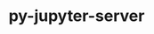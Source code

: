 ---
title: "py-jupyter-server"
layout: cache
categories: [package, develop-2024-12-29]
meta: {"versions": ["1.21.0", "2.14.2", "2.6.0"], "compilers": ["gcc@=11.1.0", "gcc@=11.4.0", "gcc@=9.4.0", "oneapi@=2024.2.1"], "oss": ["ubuntu20.04", "ubuntu22.04"], "platforms": ["linux"], "targets": ["neoverse_v2", "ppc64le", "x86_64_v3"], "stacks": ["data-vis-sdk", "e4s", "e4s-neoverse-v2", "e4s-oneapi", "e4s-power", "root"], "num_specs": 16, "num_specs_by_stack": {"e4s-power": 4, "root": 16, "data-vis-sdk": 1, "e4s-neoverse-v2": 2, "e4s": 4, "e4s-oneapi": 5}}
spec_details: [{"hash": "entuwdeexc6k4m6llvqcxhxjmghywtrk", "compiler": "gcc@=9.4.0", "versions": ["1.21.0"], "os": "ubuntu20.04", "platform": "linux", "target": "ppc64le", "variants": ["build_system=python_pip", "patches=0430f63", "~typescript"], "stacks": ["e4s-power", "root"], "size": "-", "tarball": "https://binaries.spack.io/develop-2024-12-29/build_cache/linux-ubuntu20.04-ppc64le/gcc-9.4.0/py-jupyter-server-1.21.0/linux-ubuntu20.04-ppc64le-gcc-9.4.0-py-jupyter-server-1.21.0-entuwdeexc6k4m6llvqcxhxjmghywtrk.spack"}, {"hash": "r3r4d4mbsn4guckmusutbz5ncp4xq5f2", "compiler": "gcc@=9.4.0", "versions": ["2.14.2"], "os": "ubuntu20.04", "platform": "linux", "target": "ppc64le", "variants": ["build_system=python_pip"], "stacks": ["e4s-power", "root"], "size": "-", "tarball": "https://binaries.spack.io/develop-2024-12-29/build_cache/linux-ubuntu20.04-ppc64le/gcc-9.4.0/py-jupyter-server-2.14.2/linux-ubuntu20.04-ppc64le-gcc-9.4.0-py-jupyter-server-2.14.2-r3r4d4mbsn4guckmusutbz5ncp4xq5f2.spack"}, {"hash": "g3ubympzvmfoc27zyhapt7vm5ltgilpg", "compiler": "gcc@=9.4.0", "versions": ["2.14.2"], "os": "ubuntu20.04", "platform": "linux", "target": "ppc64le", "variants": ["build_system=python_pip"], "stacks": ["e4s-power", "root"], "size": "-", "tarball": "https://binaries.spack.io/develop-2024-12-29/build_cache/linux-ubuntu20.04-ppc64le/gcc-9.4.0/py-jupyter-server-2.14.2/linux-ubuntu20.04-ppc64le-gcc-9.4.0-py-jupyter-server-2.14.2-g3ubympzvmfoc27zyhapt7vm5ltgilpg.spack"}, {"hash": "7qwlc7w5gvlvohvnmq7phyuyhe7vvxqq", "compiler": "gcc@=9.4.0", "versions": ["1.21.0"], "os": "ubuntu20.04", "platform": "linux", "target": "ppc64le", "variants": ["build_system=python_pip", "patches=0430f63", "~typescript"], "stacks": ["e4s-power", "root"], "size": "-", "tarball": "https://binaries.spack.io/develop-2024-12-29/build_cache/linux-ubuntu20.04-ppc64le/gcc-9.4.0/py-jupyter-server-1.21.0/linux-ubuntu20.04-ppc64le-gcc-9.4.0-py-jupyter-server-1.21.0-7qwlc7w5gvlvohvnmq7phyuyhe7vvxqq.spack"}, {"hash": "d5fkxe42f5lxjrtpmqd27hatasbftfsw", "compiler": "gcc@=11.1.0", "versions": ["2.14.2"], "os": "ubuntu20.04", "platform": "linux", "target": "x86_64_v3", "variants": ["build_system=python_pip"], "stacks": ["data-vis-sdk", "root"], "size": "-", "tarball": "https://binaries.spack.io/develop-2024-12-29/build_cache/linux-ubuntu20.04-x86_64_v3/gcc-11.1.0/py-jupyter-server-2.14.2/linux-ubuntu20.04-x86_64_v3-gcc-11.1.0-py-jupyter-server-2.14.2-d5fkxe42f5lxjrtpmqd27hatasbftfsw.spack"}, {"hash": "aflpxkkiieip6bvvmtqkk4nafa3fchll", "compiler": "gcc@=11.4.0", "versions": ["2.14.2"], "os": "ubuntu22.04", "platform": "linux", "target": "neoverse_v2", "variants": ["build_system=python_pip"], "stacks": ["root", "e4s-neoverse-v2"], "size": "-", "tarball": "https://binaries.spack.io/develop-2024-12-29/build_cache/linux-ubuntu22.04-neoverse_v2/gcc-11.4.0/py-jupyter-server-2.14.2/linux-ubuntu22.04-neoverse_v2-gcc-11.4.0-py-jupyter-server-2.14.2-aflpxkkiieip6bvvmtqkk4nafa3fchll.spack"}, {"hash": "uobcil2rhau2e5n5d3vyqzo3b4lnnidc", "compiler": "gcc@=11.4.0", "versions": ["2.14.2"], "os": "ubuntu22.04", "platform": "linux", "target": "neoverse_v2", "variants": ["build_system=python_pip"], "stacks": ["root", "e4s-neoverse-v2"], "size": "-", "tarball": "https://binaries.spack.io/develop-2024-12-29/build_cache/linux-ubuntu22.04-neoverse_v2/gcc-11.4.0/py-jupyter-server-2.14.2/linux-ubuntu22.04-neoverse_v2-gcc-11.4.0-py-jupyter-server-2.14.2-uobcil2rhau2e5n5d3vyqzo3b4lnnidc.spack"}, {"hash": "gjy52shtcw2npxe23axjzzjqdxsyune3", "compiler": "gcc@=11.4.0", "versions": ["2.14.2"], "os": "ubuntu22.04", "platform": "linux", "target": "x86_64_v3", "variants": ["build_system=python_pip"], "stacks": ["e4s", "root"], "size": "-", "tarball": "https://binaries.spack.io/develop-2024-12-29/build_cache/linux-ubuntu22.04-x86_64_v3/gcc-11.4.0/py-jupyter-server-2.14.2/linux-ubuntu22.04-x86_64_v3-gcc-11.4.0-py-jupyter-server-2.14.2-gjy52shtcw2npxe23axjzzjqdxsyune3.spack"}, {"hash": "fqxsx2wfz4pstcgkoumpypau7mxcguaw", "compiler": "gcc@=11.4.0", "versions": ["1.21.0"], "os": "ubuntu22.04", "platform": "linux", "target": "x86_64_v3", "variants": ["build_system=python_pip", "patches=0430f63", "~typescript"], "stacks": ["e4s", "root"], "size": "-", "tarball": "https://binaries.spack.io/develop-2024-12-29/build_cache/linux-ubuntu22.04-x86_64_v3/gcc-11.4.0/py-jupyter-server-1.21.0/linux-ubuntu22.04-x86_64_v3-gcc-11.4.0-py-jupyter-server-1.21.0-fqxsx2wfz4pstcgkoumpypau7mxcguaw.spack"}, {"hash": "le66fq5ae37xhuh77zxdssjqv46o32mi", "compiler": "gcc@=11.4.0", "versions": ["2.14.2"], "os": "ubuntu22.04", "platform": "linux", "target": "x86_64_v3", "variants": ["build_system=python_pip"], "stacks": ["e4s", "root"], "size": "-", "tarball": "https://binaries.spack.io/develop-2024-12-29/build_cache/linux-ubuntu22.04-x86_64_v3/gcc-11.4.0/py-jupyter-server-2.14.2/linux-ubuntu22.04-x86_64_v3-gcc-11.4.0-py-jupyter-server-2.14.2-le66fq5ae37xhuh77zxdssjqv46o32mi.spack"}, {"hash": "czfsdlpkkaqeny5iycoiehayad7xiwl5", "compiler": "gcc@=11.4.0", "versions": ["1.21.0"], "os": "ubuntu22.04", "platform": "linux", "target": "x86_64_v3", "variants": ["build_system=python_pip", "patches=0430f63", "~typescript"], "stacks": ["e4s", "root"], "size": "-", "tarball": "https://binaries.spack.io/develop-2024-12-29/build_cache/linux-ubuntu22.04-x86_64_v3/gcc-11.4.0/py-jupyter-server-1.21.0/linux-ubuntu22.04-x86_64_v3-gcc-11.4.0-py-jupyter-server-1.21.0-czfsdlpkkaqeny5iycoiehayad7xiwl5.spack"}, {"hash": "iutxvfbn7geyohsw4jushkajpilabxej", "compiler": "oneapi@=2024.2.1", "versions": ["2.6.0"], "os": "ubuntu22.04", "platform": "linux", "target": "x86_64_v3", "variants": ["build_system=python_pip"], "stacks": ["root", "e4s-oneapi"], "size": "-", "tarball": "https://binaries.spack.io/develop-2024-12-29/build_cache/linux-ubuntu22.04-x86_64_v3/oneapi-2024.2.1/py-jupyter-server-2.6.0/linux-ubuntu22.04-x86_64_v3-oneapi-2024.2.1-py-jupyter-server-2.6.0-iutxvfbn7geyohsw4jushkajpilabxej.spack"}, {"hash": "mmcegz6bkmk57su6ksfvgua5fi3oz4p2", "compiler": "oneapi@=2024.2.1", "versions": ["1.21.0"], "os": "ubuntu22.04", "platform": "linux", "target": "x86_64_v3", "variants": ["build_system=python_pip", "patches=0430f63", "~typescript"], "stacks": ["root", "e4s-oneapi"], "size": "-", "tarball": "https://binaries.spack.io/develop-2024-12-29/build_cache/linux-ubuntu22.04-x86_64_v3/oneapi-2024.2.1/py-jupyter-server-1.21.0/linux-ubuntu22.04-x86_64_v3-oneapi-2024.2.1-py-jupyter-server-1.21.0-mmcegz6bkmk57su6ksfvgua5fi3oz4p2.spack"}, {"hash": "sclwfxq5gjd5sklbolmdrkijzwqvinfj", "compiler": "oneapi@=2024.2.1", "versions": ["2.6.0"], "os": "ubuntu22.04", "platform": "linux", "target": "x86_64_v3", "variants": ["build_system=python_pip"], "stacks": ["root", "e4s-oneapi"], "size": "-", "tarball": "https://binaries.spack.io/develop-2024-12-29/build_cache/linux-ubuntu22.04-x86_64_v3/oneapi-2024.2.1/py-jupyter-server-2.6.0/linux-ubuntu22.04-x86_64_v3-oneapi-2024.2.1-py-jupyter-server-2.6.0-sclwfxq5gjd5sklbolmdrkijzwqvinfj.spack"}, {"hash": "i34axuzbxtjwwhdmitx3v7n7dgfsks7p", "compiler": "oneapi@=2024.2.1", "versions": ["2.6.0"], "os": "ubuntu22.04", "platform": "linux", "target": "x86_64_v3", "variants": ["build_system=python_pip"], "stacks": ["root", "e4s-oneapi"], "size": "-", "tarball": "https://binaries.spack.io/develop-2024-12-29/build_cache/linux-ubuntu22.04-x86_64_v3/oneapi-2024.2.1/py-jupyter-server-2.6.0/linux-ubuntu22.04-x86_64_v3-oneapi-2024.2.1-py-jupyter-server-2.6.0-i34axuzbxtjwwhdmitx3v7n7dgfsks7p.spack"}, {"hash": "xskls5vmucmvoq7yqsozjrev25aqqi4m", "compiler": "oneapi@=2024.2.1", "versions": ["1.21.0"], "os": "ubuntu22.04", "platform": "linux", "target": "x86_64_v3", "variants": ["build_system=python_pip", "patches=0430f63", "~typescript"], "stacks": ["root", "e4s-oneapi"], "size": "-", "tarball": "https://binaries.spack.io/develop-2024-12-29/build_cache/linux-ubuntu22.04-x86_64_v3/oneapi-2024.2.1/py-jupyter-server-1.21.0/linux-ubuntu22.04-x86_64_v3-oneapi-2024.2.1-py-jupyter-server-1.21.0-xskls5vmucmvoq7yqsozjrev25aqqi4m.spack"}]
---